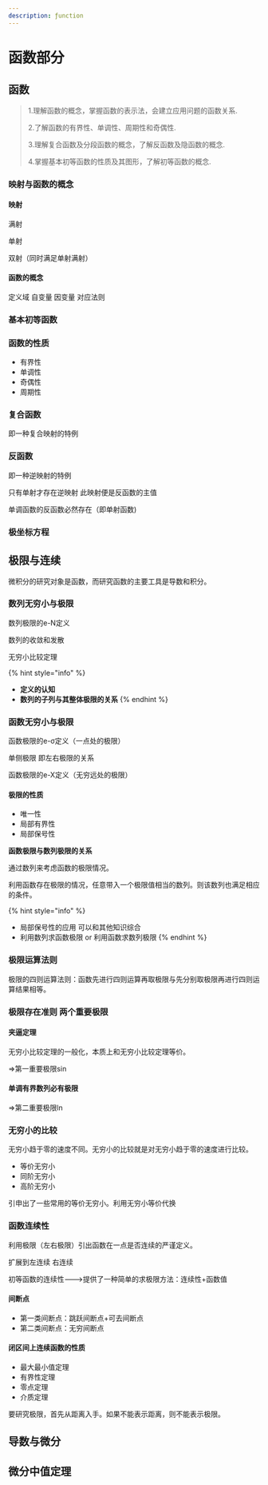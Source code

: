 ```yaml
---
description: ƒunction
---
```


# 函数部分



## 函数

> 1.理解函数的概念，掌握函数的表示法，会建立应用问题的函数关系.&#x20;
>
> 2.了解函数的有界性、单调性、周期性和奇偶性.&#x20;
>
> 3.理解复合函数及分段函数的概念，了解反函数及隐函数的概念.&#x20;
>
> 4.掌握基本初等函数的性质及其图形，了解初等函数的概念.

### 映射与函数的概念

#### 映射

满射

单射

双射（同时满足单射满射）

#### 函数的概念

定义域 自变量 因变量 对应法则

### 基本初等函数

### 函数的性质

* 有界性
* 单调性
* 奇偶性
* 周期性

### 复合函数

即一种复合映射的特例

### 反函数

即一种逆映射的特例

只有单射才存在逆映射 此映射便是反函数的主值

单调函数的反函数必然存在（即单射函数)

### 极坐标方程



## 极限与连续

微积分的研究对象是函数，而研究函数的主要工具是导数和积分。

### 数列无穷小与极限

数列极限的e-N定义​

数列的收敛和发散

无穷小比较定理

{% hint style="info" %}
* **定义的认知**
* **数列的子列与其整体极限的关系**
{% endhint %}

### 函数无穷小与极限

函数极限的e-σ定义（一点处的极限）

单侧极限 即左右极限的关系

函数极限的e-X定义（无穷远处的极限）

#### 极限的性质

* 唯一性
* 局部有界性
* 局部保号性

**函数极限与数列极限的关系**

通过数列来考虑函数的极限情况。

利用函数存在极限的情况，任意带入一个极限值相当的数列。则该数列也满足相应的条件。

{% hint style="info" %}
* 局部保号性的应用 可以和其他知识综合
* 利用数列求函数极限 or 利用函数求数列极限
{% endhint %}

### 极限运算法则

极限的四则运算法则：函数先进行四则运算再取极限与先分别取极限再进行四则运算结果相等。

### 极限存在准则 两个重要极限

#### 夹逼定理

无穷小比较定理的一般化，本质上和无穷小比较定理等价。

\=>第一重要极限sin

#### 单调有界数列必有极限

\=>第二重要极限ln

### 无穷小的比较

无穷小趋于零的速度不同。无穷小的比较就是对无穷小趋于零的速度进行比较。

* 等价无穷小
* 同阶无穷小
* 高阶无穷小

引申出了一些常用的等价无穷小。利用无穷小等价代换

### 函数连续性

利用极限（左右极限）引出函数在一点是否连续的严谨定义。

扩展到左连续 右连续

初等函数的连续性--->提供了一种简单的求极限方法：连续性+函数值

#### 间断点

* 第一类间断点：跳跃间断点+可去间断点
* 第二类间断点：无穷间断点

#### 闭区间上连续函数的性质

* 最大最小值定理
* 有界性定理
* 零点定理
* 介质定理





要研究极限，首先从距离入手。如果不能表示距离，则不能表示极限。



## 导数与微分



## 微分中值定理
